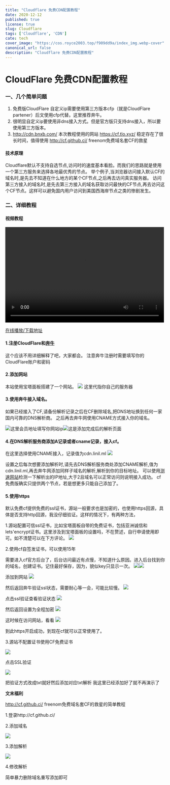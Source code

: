 ```yaml
---
title: "Cloudflare 免费CDN配置教程"
date: 2020-12-12
published: true
license: true
slug: Cloudflare
tags: ['Cloudflare', 'CDN']
cate: tech
cover_image: "https://cos.royce2003.top/f909dd9a/index_img.webp-cover"
canonical_url: false
description: "Cloudflare 免费CDN配置教程"
---
```


# CloudFlare 免费CDN配置教程

### 一、几个简单问题

1. 免费版CloudFlare 自定义ip需要使用第三方版本cfp（就是CloudFlare partener）后文使用cfp代替。这里推荐奔牛。 
2. 很明显自定义ip要使用非dns接入方式。但是官方版只支持dns接入，所以要使用第三方版本。
3. http://cdn.bnxb.com/ 本次教程使用的网站
   https://cf.tlo.xyz/ 稳定存在了很长时间，值得使用
   http://cf.github.ci/ freenom免费域名套CF的救星

#### 技术原理

Cloudflare默认不支持自选节点,访问时的速度基本看脸。而我们的思路就是使用一个第三方服务来选择各地最优秀的节点。
举个例子,当浏览器访问接入默认CF的域名时,是先去不知道在什么地方的某个CF节点,之后再去访问真实服务器。
访问第三方接入的域名时,是先去第三方接入的域名获取访问最快的CF节点,再去访问这个CF节点。这样可以避免国内用户访问到美国西海岸节点之类的惨剧发生。

### 二、详细教程

#### 视频教程
<video src="https://dl.linik.ml/E5/%E6%96%87%E6%A1%A3/Documents/%E5%A4%96%E9%93%BE/%E5%A6%82%E4%BD%95%E9%83%A8%E7%BD%B2CFP%E8%87%AA%E9%80%89%E8%8A%82%E7%82%B9%E7%9E%8E%E6%89%AF%E7%89%88.mp4" controls="controls" width="500" height="300">您的浏览器不支持播放该视频！</video>

[在线播放/下载地址](https://dl.linik.ml/E5/文档/Documents/外链/如何部署CFP自选节点瞎扯版.mp4?preview)

#### 1.注册CloudFlare和[奔牛](http://cdn.bnxb.com/)

这个应该不用详细解释了吧，大家都会。
注意奔牛注册时需要填写你的CloudFlare账户和密码

#### 2.添加网站

本站使用宝塔面板搭建了一个网站。
![](https://img.shanyemangfu.com/wp-content/uploads/2020/02/TIM20200201133414.png-2)
这里代指你自己的服务器

#### 3.使用奔牛接入域名。

如果已经接入了CF,请备份解析记录之后在CF删除域名,把DNS地址换到任何一家国内可靠的DNS解析商。
之后再去奔牛网使用CNAME方式接入你的域名。

[](https://img.shanyemangfu.com/wp-content/uploads/2020/02/TIM20200201131338-1.png-2)![](https://img.shanyemangfu.com/wp-content/uploads/2020/02/TIM20200201133221.png-2)这里会员地址填写你网站ip![](https://img.shanyemangfu.com/wp-content/uploads/2020/02/TIM20200201143927-1024x649.png-2)这是添加完成后的解析页面

#### 4.在DNS解析服务商添加A记录或者cname记录，接入cf。

在这里选择使用CNAME接入，记录值为cdn.linil.ml
![](https://s1.ax1x.com/2020/07/13/UJUMp4.png)

设置之后每次想要添加解析时,请先去DNS解析服务商处添加CNAME解析,值为cdn.linil.ml,再去奔牛网添加同样子域名的解析,解析到你的目标地址。
可以使用[测速网站](https://www.ce8.com/)检测一下解析出的IP地址,大于2且域名可以正常访问则说明接入成功。
cf免费版确实只提供两个节点，若是想更多只能自己添加了。

#### 5.使用https

默认免费cf提供免费的ssl证书，源站一般要求也是加密的，也使用https回源，具体是否支持http回源，我没仔细验证。这样的情况下，有两种方法，

1.源站配置可信ssl证书，比如宝塔面板自带的免费证书，包括亚洲诚信和lets'encrypt证书。这里涉及到宝塔面板的设置吗，不在赘述，自行申请使用即可。如不清楚可以在下方评论。
![](https://img.shanyemangfu.com/wp-content/uploads/2020/02/TIM20200201145735.png-2)

2.使用cf自签发证书，可以使用15年

需要进入cf官方后台了，后台访问最近有点慢，不知道什么原因。进入后台找到你的域名，创建证书。记住最好保存，因为，貌似key只显示一次。
![](https://img.shanyemangfu.com/wp-content/uploads/2020/02/TIM20200201150417-1024x602.png-2)![](https://img.shanyemangfu.com/wp-content/uploads/2020/02/TIM20200201150507.png-2)

添加到网站
![](https://img.shanyemangfu.com/wp-content/uploads/2020/02/TIM20200201150902.png-2)

然后返回奔牛验证ssl状态，需要耐心等一会，可能比较慢。
![](https://img.shanyemangfu.com/wp-content/uploads/2020/02/TIM20200201152033.png-2)

点击ssl验证查看验证状态
![](https://img.shanyemangfu.com/wp-content/uploads/2020/02/TIM20200201152109-1024x171.png-2)

然后返回设置为全程加密
![](https://img.shanyemangfu.com/wp-content/uploads/2020/02/TIM20200201152513.png-2)

这时候在访问网站，看看
![](https://img.shanyemangfu.com/wp-content/uploads/2020/02/TIM20200201152442.png-2)

到此https开启成功，到现在cf就可以正常使用了。

3.源站不配置证书使用CF免费证书

![](https://img.shanyemangfu.com/wp-content/uploads/2020/02/TIM20200201152033.png-2)

点击SSL验证

![](https://s1.ax1x.com/2020/07/16/UBBYZV.png)

把验证方式改成txt就好然后添加对应txt解析 我这里已经添加好了就不再演示了

**文末福利**

http://cf.github.ci/ freenom免费域名套CF的救星的简单教程

1.登录http://cf.github.ci/

2.添加域名

![](https://s1.ax1x.com/2020/07/13/UJUX34.png)

3.添加解析

![](https://s1.ax1x.com/2020/07/13/UJar24.png)

4.修改解析

简单暴力删除域名重写添加即可
